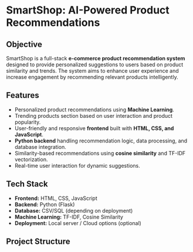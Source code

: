 # SmartShop: AI-Powered Product Recommendations

## Objective
SmartShop is a full-stack **e-commerce product recommendation system** designed to provide personalized suggestions to users based on product similarity and trends. The system aims to enhance user experience and increase engagement by recommending relevant products intelligently.

## Features
- Personalized product recommendations using **Machine Learning**.
- Trending products section based on user interaction and product popularity.
- User-friendly and responsive **frontend** built with **HTML, CSS, and JavaScript**.
- **Python backend** handling recommendation logic, data processing, and database integration.
- Similarity-based recommendations using **cosine similarity** and TF-IDF vectorization.
- Real-time user interaction for dynamic suggestions.

## Tech Stack
- **Frontend:** HTML, CSS, JavaScript
- **Backend:** Python (Flask)
- **Database:** CSV/SQL (depending on deployment)
- **Machine Learning:** TF-IDF, Cosine Similarity
- **Deployment:** Local server / Cloud options (optional)

## Project Structure
